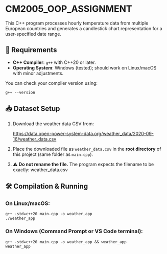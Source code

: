 # CM2005_OOP_ASSIGNMENT

This C++ program processes hourly temperature data from multiple European countries and generates a candlestick chart representation for a user-specified date range.


## 🚀 Requirements

- **C++ Compiler**: `g++` with C++20 or later.
- **Operating System**: Windows (tested); should work on Linux/macOS with minor adjustments.

You can check your compiler version using:
```
g++ --version
```

## 📥 Dataset Setup

1. Download the weather data CSV from:

   https://data.open-power-system-data.org/weather_data/2020-09-16/weather_data.csv

2. Place the downloaded file as `weather_data.csv` in the **root directory** of this project (same folder as `main.cpp`).

3. ⚠️ **Do not rename the file.** The program expects the filename to be exactly:
weather_data.csv



## 🛠️ Compilation & Running

### On Linux/macOS:
```
g++ -std=c++20 main.cpp -o weather_app
./weather_app
```

### On Windows (Command Prompt or VS Code terminal):
```
g++ -std=c++20 main.cpp -o weather_app && weather_app
weather_app
```
